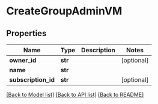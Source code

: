 # CreateGroupAdminVM


## Properties
Name | Type | Description | Notes
------------ | ------------- | ------------- | -------------
**owner_id** | **str** |  | [optional] 
**name** | **str** |  | 
**subscription_id** | **str** |  | [optional] 

[[Back to Model list]](../README.md#documentation-for-models) [[Back to API list]](../README.md#documentation-for-api-endpoints) [[Back to README]](../README.md)


